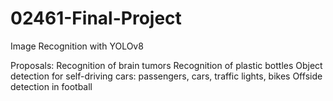 # 02461-Final-Project
Image Recognition with YOLOv8

Proposals:
Recognition of brain tumors
Recognition of plastic bottles
Object detection for self-driving cars: passengers, cars, traffic lights, bikes
Offside detection in football
